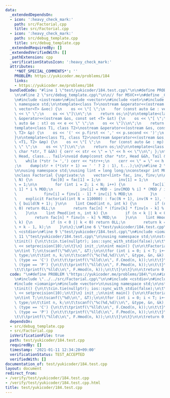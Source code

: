 ```yaml
---
data:
  _extendedDependsOn:
  - icon: ':heavy_check_mark:'
    path: src/Factorial.cpp
    title: src/Factorial.cpp
  - icon: ':heavy_check_mark:'
    path: src/debug_template.cpp
    title: src/debug_template.cpp
  _extendedRequiredBy: []
  _extendedVerifiedWith: []
  _pathExtension: cpp
  _verificationStatusIcon: ':heavy_check_mark:'
  attributes:
    '*NOT_SPECIAL_COMMENTS*': ''
    PROBLEM: https://yukicoder.me/problems/184
    links:
    - https://yukicoder.me/problems/184
  bundledCode: "#line 1 \"test/yukicoder/184.test.cpp\"\n\n#define PROBLEM \"https://yukicoder.me/problems/184\"\
    \n\n#line 2 \"src/debug_template.cpp\"\n\n// for MSVC++\n#define _CRT_SECURE_NO_WARNINGS\n\
    \n#include <iostream>\n#include <vector>\n#include <set>\n#include <map>\n\nusing\
    \ namespace std;\n\ntemplate<class T>\nostream &operator<<(ostream &os, const\
    \ vector<T> &vec) {\n    os << \"[ \";\n    for (const auto &e : vec) os << e\
    \ << \" \";\n    os << \"]\\n\";\n    return os;\n}\n\ntemplate<class T>\nostream\
    \ &operator<<(ostream &os, const set <T> &st) {\n    os << \"[ \";\n    for (const\
    \ auto &e : st) os << e << \" \";\n    os << \"]\\n\";\n    return os;\n}\n\n\
    template<class T1, class T2>\nostream &operator<<(ostream &os, const pair <T1,\
    \ T2> &p) {\n    os << '(' << p.first << ',' << p.second << ')';\n    return os;\n\
    }\n\ntemplate<class T1, class T2>\nostream &operator<<(ostream &os, const map\
    \ <T1, T2> &mp) {\n    os << \"[ \";\n    for (const auto &e : mp) os << e <<\
    \ \" \";\n    os << \"]\\n\";\n    return os;\n}\n\ntemplate<class T>\nvoid dump(const\
    \ char *str, T &&h) { cerr << str << \" = \" << h << \"\\n\"; };\ntemplate<class\
    \ Head, class... Tail>\nvoid dump(const char *str, Head &&h, Tail &&... t) {\n\
    \    while (*str != ',') cerr << *str++;\n    cerr << \" = \" << h << \"\\n\"\
    ;\n    dump(str + (*(str + 1) == ' ' ? 2 : 1), t...);\n}\n#line 2 \"src/Factorial.cpp\"\
    \n\nusing namespace std;\nusing lint = long long;\nconstexpr int MOD = 1000000007;\n\
    \nclass Factorial {\nprivate:\n    vector<lint> fac, inv, finv;\n\n    void build(int\
    \ N) {\n        fac[0] = fac[1] = 1;\n        inv[1] = 1;\n        finv[0] = finv[1]\
    \ = 1;\n\n        for (int i = 2; i < N; i++) {\n            fac[i] = fac[i -\
    \ 1] * i % MOD;\n            inv[i] = MOD - inv[MOD % i] * (MOD / i) % MOD;\n\
    \            finv[i] = finv[i - 1] * inv[i] % MOD;\n        }\n    }\n\npublic:\n\
    \    explicit Factorial(int N = 110000) : fac(N + 1), inv(N + 1), finv(N + 1)\
    \ { build(N + 1); }\n\n    lint Cmod(int n, int k) {\n        if (n < k || k <\
    \ 0) return 0LL;\n        return fac[n] * (finv[k] * finv[n - k] % MOD) % MOD;\n\
    \    }\n\n    lint Pmod(int n, int k) {\n        if (n < k || k < 0) return 0LL;\n\
    \        return fac[n] * finv[n - k] % MOD;\n    }\n\n    lint Hmod(int n, int\
    \ k) {\n        if (n < 0 || k < 0) return 0LL;\n        return k == 0 ? 1 : Cmod(n\
    \ + k - 1, k);\n    }\n\n};\n#line 6 \"test/yukicoder/184.test.cpp\"\n\n#include\
    \ <cstdio>\n#line 9 \"test/yukicoder/184.test.cpp\"\n#include <iomanip>\n#line\
    \ 11 \"test/yukicoder/184.test.cpp\"\n\nusing namespace std;\n\nstruct init {\n\
    \tinit() {\n\t\tcin.tie(nullptr); ios::sync_with_stdio(false);\n\t\tcout << fixed\
    \ << setprecision(10);\n\t}\n} init_;\n\nint main() {\n\n\tFactorial F(3000000);\n\
    \n\tint T;\n\tscanf(\"%d\\n\", &T);\n\n\tfor (int i = 0; i < T; i++) {\n\t\tchar\
    \ type;\n\t\tint n, k;\n\t\tscanf(\"%c(%d,%d)\\n\", &type, &n, &k);\n\n\t\tif\
    \ (type == 'C') {\n\t\t\tprintf(\"%lld\\n\", F.Cmod(n, k));\n\t\t}\n\t\telse if\
    \ (type == 'P') {\n\t\t\tprintf(\"%lld\\n\", F.Pmod(n, k));\n\t\t}\n\t\telse {\n\
    \t\t\tprintf(\"%lld\\n\", F.Hmod(n, k));\n\t\t}\n\t}\n\n\treturn 0;\n}\n\n"
  code: "\n#define PROBLEM \"https://yukicoder.me/problems/184\"\n\n#include \"../../src/debug_template.cpp\"\
    \n#include \"../../src/Factorial.cpp\"\n\n#include <cstdio>\n#include <iostream>\n\
    #include <iomanip>\n#include <vector>\n\nusing namespace std;\n\nstruct init {\n\
    \tinit() {\n\t\tcin.tie(nullptr); ios::sync_with_stdio(false);\n\t\tcout << fixed\
    \ << setprecision(10);\n\t}\n} init_;\n\nint main() {\n\n\tFactorial F(3000000);\n\
    \n\tint T;\n\tscanf(\"%d\\n\", &T);\n\n\tfor (int i = 0; i < T; i++) {\n\t\tchar\
    \ type;\n\t\tint n, k;\n\t\tscanf(\"%c(%d,%d)\\n\", &type, &n, &k);\n\n\t\tif\
    \ (type == 'C') {\n\t\t\tprintf(\"%lld\\n\", F.Cmod(n, k));\n\t\t}\n\t\telse if\
    \ (type == 'P') {\n\t\t\tprintf(\"%lld\\n\", F.Pmod(n, k));\n\t\t}\n\t\telse {\n\
    \t\t\tprintf(\"%lld\\n\", F.Hmod(n, k));\n\t\t}\n\t}\n\n\treturn 0;\n}\n\n"
  dependsOn:
  - src/debug_template.cpp
  - src/Factorial.cpp
  isVerificationFile: true
  path: test/yukicoder/184.test.cpp
  requiredBy: []
  timestamp: '2021-01-11 12:34:28+09:00'
  verificationStatus: TEST_ACCEPTED
  verifiedWith: []
documentation_of: test/yukicoder/184.test.cpp
layout: document
redirect_from:
- /verify/test/yukicoder/184.test.cpp
- /verify/test/yukicoder/184.test.cpp.html
title: test/yukicoder/184.test.cpp
---
```

